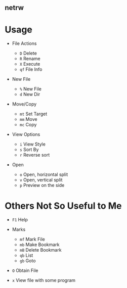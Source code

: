 netrw
-----

Usage
=====

- File Actions
    - `D`       Delete
    - `R`       Rename
    - `X`       Execute
    - `qf`      File Info

- New File
    - `%`       New File
    - `d`       New Dir

- Move/Copy
    - `mt`      Set Target
    - `mm`      Move
    - `mc`      Copy

- View Options
    - `i`      View Style
    - `s`      Sort By
    - `r`      Reverse sort

- Open
    - `o`      Open, horizontal split
    - `v`      Open, vertical split
    - `p`      Preview on the side


Others Not So Useful to Me
==========================
- `F1`     Help

- Marks
    - `mf`     Mark File
    - `mb`     Make Bookmark
    - `mB`     Delete Bookmark
    - `qb`     List
    - `gb`     Goto

- `O`      Obtain File
- `x`      View file with some program




